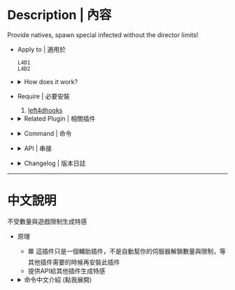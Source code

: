 # Description | 內容
Provide natives, spawn special infected without the director limits!

* Apply to | 適用於
	```
	L4D1
	L4D2
	```

* <details><summary>How does it work?</summary>

	* 🟥 This plugin does not unlock your server special infected limit automatically. Don't install this plugin until other plugins require this plugin
	* Provide API for other plugins to help spawn special infected without the director limits.
	* Admin can type ```!sm_mdzs``` to open menu to spawn special infected without the director limits.
</details>

* Require | 必要安裝
	1. [left4dhooks](https://forums.alliedmods.net/showthread.php?t=321696)

* <details><summary>Related Plugin | 相關插件</summary>

	1. [l4d_tankhelper](/l4d_tankhelper): Tanks throw Tank/S.I./Witch/Hittable instead of rock
		> Tank不扔石頭而是扔出特感/Tank/Witch/車子
	2. [l4d_together](https://github.com/fbef0102/Game-Private_Plugin/tree/main/l4d_together): A simple anti - runner system , punish the runner by spawn SI behind her.
		> 離隊伍太遠的玩家，特感代替月亮懲罰你
	3. [l4d_tank_spawn](https://github.com/fbef0102/Game-Private_Plugin/tree/main/L4D_插件/Tank_%E5%9D%A6%E5%85%8B/l4d_tank_spawn): Spawn multi Tanks on the map and final rescue
		> 一個關卡中或救援期間生成多隻Tank，對抗模式也適用
</details>

* <details><summary>Command | 命令</summary>

	* **Spawn a special infected, bypassing the limit enforced by the game. (ADM required: ADMFLAG_ROOT)**
		```php
		sm_dzspawn <witch|witch_bride|smoker|boomer|hunter|spitter|jockey|charger|tank|infected> <number> <0:Crosshair, 1:Self Position>
		```

	* **Open a menu to spawn a special infected, bypassing the limit enforced by the game. (ADM required: ADMFLAG_ROOT)**
		```php
		sm_mdzs
		```
</details>

* <details><summary>API | 串接</summary>

	* [spawn_infected_nolimit.inc](scripting\include\spawn_infected_nolimit.inc)
		```php
		library name: spawn_infected_nolimit
		```
</details>

* <details><summary>Changelog | 版本日誌</summary>

	* v1.3h (2024-3-15)
		* Use better way to spawn witch and bride witch
		* Require left4dhooks
		* Update API

	* v1.2h (2024-2-14)
		* Safetly create entity if server too many entities 

	* v1.1h (2024-1-27)
		* Updated L4D1 Gamedata 

	* v1.0h (2023-10-27)
		* Add inc file

	* v1.2.4 (2023-5-10)
		* Update API

	* v1.2.3 (2023-3-12)
		* Create Native API

	* v1.2.2
		* [Original Plugin by Shadowysn](https://forums.alliedmods.net/showthread.php?t=320849)
</details>

- - - -
# 中文說明
不受數量與遊戲限制生成特感

* 原理
	* 🟥 這插件只是一個輔助插件，不是自動幫你的伺服器解鎖數量與限制，等其他插件需要的時候再安裝此插件
	* 提供API給其他插件生成特感

* <details><summary>命令中文介紹 (點我展開)</summary>

	* **生成特感, 不會受到導演系統限制 (權限: ADMFLAG_ROOT)**
		```php
		sm_dzspawn <witch|witch_bride|smoker|boomer|hunter|spitter|jockey|charger|tank|infected> <數量> <0:準心指向, 1:自己身上>
		```

	* **打開選單生成特感, 不會受到導演系統限制 (權限: ADMFLAG_ROOT)**
		```php
		sm_mdzs
		```
</details>

